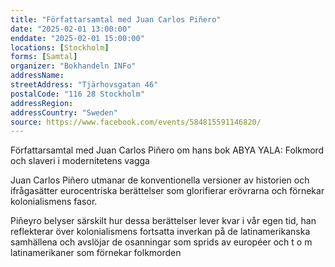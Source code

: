 ```yaml
---
title: "Författarsamtal med Juan Carlos Piñero"
date: "2025-02-01 13:00:00"
enddate: "2025-02-01 15:00:00"
locations: [Stockholm]
forms: [Samtal]
organizer: "Bokhandeln INFo"
addressName: 
streetAddress: "Tjärhovsgatan 46"
postalCode: "116 28 Stockholm"
addressRegion:
addressCountry: "Sweden"
source: https://www.facebook.com/events/584815591146820/
---
```

Författarsamtal med Juan Carlos Piñero om hans bok
ABYA YALA: Folkmord och slaveri i modernitetens vagga

Juan Carlos Piñero utmanar de konventionella versioner av historien
och ifrågasätter eurocentriska berättelser som glorifierar erövrarna och förnekar kolonialismens fasor.

Piñeyro belyser särskilt hur dessa berättelser lever kvar i vår egen tid, han reflekterar över kolonialismens fortsatta inverkan på de latinamerikanska samhällena och avslöjar de osanningar som sprids av européer och t o m latinamerikaner som förnekar folkmorden

